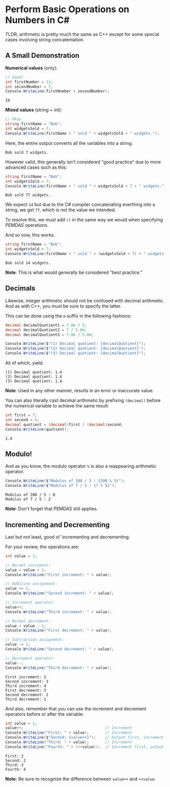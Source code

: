 # Perform Basic Operations on Numbers in C#

TLDR; arithmetic is pretty much the same as C++ except for some special cases involving string concatentation.

## A Small Demonstration

**Numerical values** (only):
```cs
// Good!
int firstNumber = 12;
int secondNumber = 7;
Console.WriteLine(firstNumber + secondNumber);
```

```
19
```

**Mixed values** (string + int):
```cs
// Okay.
string firstName = "Bob";
int widgetsSold = 7;
Console.WriteLine(firstName + " sold " + widgetsSold + " widgets.");
```

Here, the entire output converts all the variables into a string.
```
Bob sold 7 widgets.
```

However valid, this generally isn't considered "good practice" due to more advanced cases such as this:
```cs
string firstName = "Bob";
int widgetsSold = 7;
Console.WriteLine(firstName + " sold " + widgetsSold + 7 + " widgets.");
```

```
Bob sold 77 widgets.
```

We expect `14` but due to the C# compiler concatenating everthing into a string, we get `77`, which is not the value we intended.

To resolve this, we must add `()` in the same way we would when specifying *PEMDAS* operations.

And so now, this works:
```cs
string firstName = "Bob";
int widgetsSold = 7;
Console.WriteLine(firstName + " sold " + (widgetsSold + 7) + " widgets.");
```

```
Bob sold 14 widgets.
```

**Note**: This is what would generally be considered "best practice."

## Decimals

Likewise, integer arithmetic should not be confused with decimal arithmetic. And as with C++, you must be sure to specify the latter.

This can be done using the `m` suffix in the following fashions:
```cs
decimal decimalQuotient1 = 7.0m / 5;
decimal decimalQuotient2 = 7 / 5.0m;
decimal decimalQuotient3 = 7.0m / 5.0m;

Console.WriteLine($"(1) Decimal quotient: {decimalQuotient}");
Console.WriteLine($"(2) Decimal quotient: {decimalQuotient}");
Console.WriteLine($"(3) Decimal quotient: {decimalQuotient}");
```

All of which, yield:
```
(1) Decimal quotient: 1.4
(2) Decimal quotient: 1.4
(3) Decimal quotient: 1.4
```

**Note**: Used in any other manner, results in an error or inaccurate value.

You can also literally cast decimal arithmetic by prefixing `(decimal)` before the numerical variable to achieve the same result:

```cs
int first = 7;
int second = 5;
decimal quotient = (decimal)first / (decimal)second;
Console.WriteLine(quotient);
```

```
1.4
```

## Modulo!

And as you know, the modulo operator `%` is also a reappearing arithmetic operator.
```cs
Console.WriteLine($"Modulus of 200 / 5 : {200 % 5}");
Console.WriteLine($"Modulus of 7 / 5 : {7 % 5}");
```

```
Modulus of 200 / 5 : 0
Modulus of 7 / 5 : 2
```

**Note**: Don't forget that PEMDAS still applies.

## Incrementing and Decrementing

Last but not least, good ol' incrementing and decrementing.

For your review, the operations are:
```cs
int value = 1;

// Noraml increment:
value = value + 1;
Console.WriteLine("First increment: " + value);

// Addition assignment:
value += 1;
Console.WriteLine("Second increment: " + value);

// Increment operator:
value++;
Console.WriteLine("Third increment: " + value);

// Normal decrement:
value = value - 1;
Console.WriteLine("First decrement: " + value);

// Subtraction assignment:
value -= 1;
Console.WriteLine("Second decrement: " + value);

// Decrement operator:
value--;
Console.WriteLine("Third decrement: " + value);
```

```
First increment: 2
Second increment: 3
Third increment: 4
First decrement: 3
Second decrement: 2
Third decrement: 1
```

And also, remember that you can use the increment and decrement operators before or after the variable:
```cs
int value = 1;
value++;                                    // Increment
Console.WriteLine("First: " + value);       // Increment
Console.WriteLine($"Second: {value++}");    // Output first, increment after
Console.WriteLine("Third: " + value);       // Increment
Console.WriteLine("Fourth: " + (++value));  // Increment first, output after
```

```
First: 2
Second: 2
Third: 3
Fourth: 4
```

**Note:** Be sure to recognize the difference between `value++` and `++value`.
